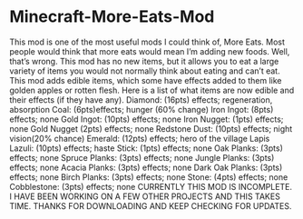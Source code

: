 # Minecraft-More-Eats-Mod
This mod is one of the most useful mods I could think of, More Eats. Most people would think that more eats would mean I’m adding new foods. Well, that’s wrong. This mod has no new items, but it allows you to eat a large variety of items you would not normally think about eating and can’t eat. This mod adds edible items, which some have effects added to them like golden apples or rotten flesh. Here is a list of what items are now edible and their effects (if they have any).  Diamond: (16pts) effects; regeneration, absorption Coal: (6pts)effects; hunger (60% change) Iron Ingot: (8pts) effects; none Gold Ingot: (10pts) effects; none Iron Nugget: (1pts) effects; none Gold Nugget (2pts) effects; none Redstone Dust: (10pts) effects; night vision(20% chance) Emerald: (12pts) effects; hero of the village Lapis Lazuli: (10pts) effects; haste Stick: (1pts) effects; none Oak Planks: (3pts) effects; none Spruce Planks: (3pts) effects; none Jungle Planks: (3pts) effects; none Acacia Planks: (3pts) effects; none Dark Oak Planks: (3pts) effects; none Birch Planks: (3pts) effects; none Stone: (4pts) effects; none Cobblestone: (3pts) effects; none     CURRENTLY THIS MOD IS INCOMPLETE. I HAVE BEEN WORKING ON A FEW OTHER PROJECTS AND THIS TAKES TIME. THANKS FOR DOWNLOADING AND KEEP CHECKING FOR UPDATES.
